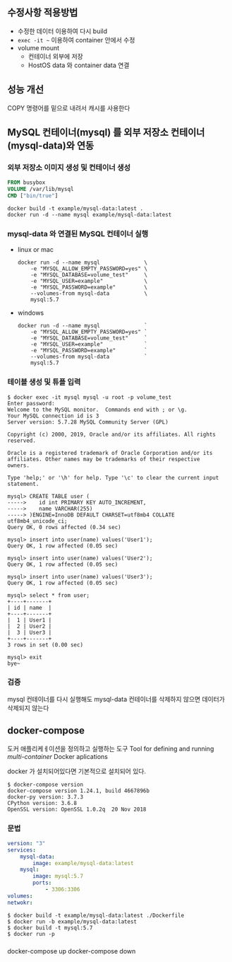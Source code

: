## 수정사항 적용방법
- 수정한 데이터 이용하여 다시 build
- `exec -it ~` 이용하여 container 안에서 수정
- volume mount
    - 컨테이너 외부에 저장
    - HostOS data 와 container data 연결

## 성능 개선
COPY 명령어를 밑으로 내려서 캐시를 사용한다


## MySQL 컨테이너(mysql) 를 외부 저장소 컨테이너(mysql-data)와 연동
### 외부 저장소 이미지 생성 및 컨테이너 생성
```Dockerfile
FROM busybox
VOLUME /var/lib/mysql
CMD ["bin/true"]
```
```shell
docker build -t example/mysql-data:latest .
docker run -d --name mysql example/mysql-data:latest
```
### mysql-data 와 연결된 MySQL 컨테이너 실행
- linux or mac
    ```
    docker run -d --name mysql              \
        -e "MYSQL_ALLOW_EMPTY_PASSWORD=yes" \
        -e "MYSQL_DATABASE=volume_test"     \
        -e "MYSQL_USER=example"             \
        -e "MYSQL_PASSWORD=example"         \
        --volumes-from mysql-data           \
        mysql:5.7
    ```
- windows
    ```
    docker run -d --name mysql              `
        -e "MYSQL_ALLOW_EMPTY_PASSWORD=yes" `
        -e "MYSQL_DATABASE=volume_test"     `
        -e "MYSQL_USER=example"             `
        -e "MYSQL_PASSWORD=example"         `
        --volumes-from mysql-data           `
        mysql:5.7
    ```

### 테이블 생성 및 튜플 입력
```shell
$ docker exec -it mysql mysql -u root -p volume_test
Enter password:
Welcome to the MySQL monitor.  Commands end with ; or \g.
Your MySQL connection id is 3
Server version: 5.7.28 MySQL Community Server (GPL)

Copyright (c) 2000, 2019, Oracle and/or its affiliates. All rights reserved.

Oracle is a registered trademark of Oracle Corporation and/or its
affiliates. Other names may be trademarks of their respective
owners.

Type 'help;' or '\h' for help. Type '\c' to clear the current input statement.

mysql> CREATE TABLE user (
----->    id int PRIMARY KEY AUTO_INCREMENT,
----->    name VARCHAR(255)
-----> )ENGINE=InnoDB DEFAULT CHARSET=utf8mb4 COLLATE utf8mb4_unicode_ci;
Query OK, 0 rows affected (0.34 sec)

mysql> insert into user(name) values('User1');
Query OK, 1 row affected (0.05 sec)

mysql> insert into user(name) values('User2');
Query OK, 1 row affected (0.05 sec)

mysql> insert into user(name) values('User3');
Query OK, 1 row affected (0.05 sec)

mysql> select * from user;
+----+-------+
| id | name  |
+----+-------+
|  1 | User1 |
|  2 | User2 |
|  3 | User3 |
+----+-------+
3 rows in set (0.00 sec)

mysql> exit
bye~
```

### 검증
mysql 컨테이너를 다시 실행해도 mysql-data 컨테이너를 삭제하지 않으면 데이터가 삭제되지 않는다

## docker-compose
도커 애플리케ㅔ이션을 정의하고 실행하는 도구
Tool for defining and running *multi-container* Docker aplications

docker 가 설치되어있다면 기본적으로 설치되어 있다.
```
$ docker-compose version
docker-compose version 1.24.1, build 4667896b
docker-py version: 3.7.3
CPython version: 3.6.8
OpenSSL version: OpenSSL 1.0.2q  20 Nov 2018
```
### 문법
```yaml
version: "3"
services: 
    mysql-data: 
        image: example/mysql-data:latest
    mysql:
        image: mysql:5.7
        ports:
            - 3306:3306
volumes: 
netwokr:
```
```shell
$ docker build -t example/mysql-data:latest ./Dockerfile
$ docker run -b example/mysql-data:latest
$ docker build -t mysql:5.7
$ docker run -p 
```
### 
docker-compose up
docker-compose down